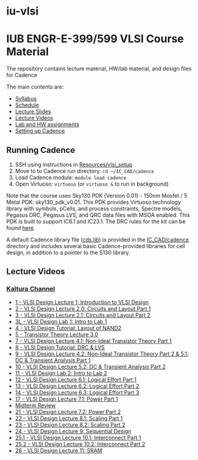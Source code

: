 # iu-vlsi
# IUB ENGR-E-399/599 VLSI Course Material

The repository contains lecture material, HW/lab material, and design files for Cadence

The main contents are:
* [Syllabus](./Syllabus)
* [Schedule](./Schedule/schedule.md#schedule)
* [Lecture Slides](./Slides/)
* [Lecture Videos](#lecture-videos)
* [Lab and HW assignments](./HW/)
* [Setting up Cadence](#running-cadence)

## Running Cadence

1. SSH using instructions in [Resources/vlsi_setup](./Resources/vlsi_setup.md)
2. Move to to Cadence run directory: `cd ~/IC_CAD/cadence`
3. Load Cadence module: `module load cadence`
4. Open Virtuoso: `virtuoso` (or `virtuoso &` to run in background)

Note that the course uses Sky130 PDK (Version 0.01) - 150nm Mosfet / 5 Metal PDK: sky130_pdk_v0.01. This PDK provides Virtuoso technology library with symbols, pCells, and process constraints, Spectre models, Pegasus DRC, Pegasus LVS, and QRC data files with MSOA enabled. This PDK is built to support IC6.1 and IC23.1. The DRC rules for the kit can be found [here](https://skywater-pdk.readthedocs.io/en/main/rules.html).

A default Cadence library file ([cds.lib](IC_CAD/cadence/cds.lib)) is provided in the [IC_CAD/cadence](/IC_CAD/cadence/) directory and includes several basic Cadence-provided libraries for cell design, in addition to a pointer to the S130 library.

## Lecture Videos
### [Kaltura Channel](https://iu.mediaspace.kaltura.com/channel/VLSI%2BDesign/367933772)
* [1 - VLSI Design Lecture 1: Introduction to VLSI Design](https://iu.mediaspace.kaltura.com/media/t/1_07p5g8sa)
* [2 - VLSI Design Lecture 2.0: Circuits and Layout Part 1](https://iu.mediaspace.kaltura.com/media/t/1_h1jicei6)
* [3 - VLSI Design Lecture 2.1: Circuits and Layout Part 2](https://iu.mediaspace.kaltura.com/media/t/1_4lk2ien0)
* [3L - VLSI Design Lab 1: Intro to Lab 1](https://iu.mediaspace.kaltura.com/media/t/1_vuye49w6)
* [4 - VLSI Design Tutorial: Layout of NAND2](https://iu.mediaspace.kaltura.com/media/t/1_v5uty58m)
* [5 - Transistor Theory Lecture 3.0](https://iu.mediaspace.kaltura.com/media/t/1_23ieu5r5)
* [7 - VLSI Design Lecture 4.1: Non-Ideal Transistor Theory Part 1](https://iu.mediaspace.kaltura.com/media/t/1_2b366691)
* [8 - VLSI Design Tutorial: DRC & LVS](https://iu.mediaspace.kaltura.com/media/t/1_zpohh96u)
* [9 - VLSI Design Lecture 4.2: Non-Ideal Transistor Theory Part 2 & 5.1: DC & Transient Analysis Part 1](https://iu.mediaspace.kaltura.com/media/t/1_zl9296ow)
* [10 - VLSI Design Lecture 5.2: DC & Transient Analysis Part 2](https://iu.mediaspace.kaltura.com/media/t/1_cwttp12m)
* [11 - VLSI Design Lab 2: Intro to Lab 2](https://iu.mediaspace.kaltura.com/media/t/1_h9zudkas)
* [12 - VLSI Design Lecture 6.1: Logical Effort Part 1](https://iu.mediaspace.kaltura.com/media/t/1_uzarhskv)
* [13 - VLSI Design Lecture 6.2: Logical Effort Part 2](https://iu.mediaspace.kaltura.com/media/t/1_1o42bbwr)
* [14 - VLSI Design Lecture 6.3: Logical Effort Part 3](https://iu.mediaspace.kaltura.com/media/t/1_te524zun)
* [17 - VLSI Design Lecture 7.1: Power Part 1](https://iu.mediaspace.kaltura.com/media/t/1_k8tkfk56/367933772)
* [Midterm Review](https://iu.mediaspace.kaltura.com/media/t/1_7hmtlvy0)
* [21 - VLSI Design Lecture 7.2: Power Part 2](https://iu.mediaspace.kaltura.com/media/t/1_s0bj34wr/367933772)
* [22 - VLSI Design Lecture 8.1: Scaling Part 1](https://iu.mediaspace.kaltura.com/media/t/1_wzynbgsn/367933772)
* [23 - VLSI Design Lecture 8.2: Scaling Part 2](https://iu.mediaspace.kaltura.com/media/t/1_d83ejiog/367933772)
* [24 - VLSI Design Lecture 9: Sequential Design](https://iu.mediaspace.kaltura.com/media/t/1_384b3ste/367933772)
* [25.1 - VLSI Design Lecture 10.1: Interconnect Part 1](https://iu.mediaspace.kaltura.com/media/t/1_ycf9q8dd)
* [25.2 - VLSI Design Lecture 10.2: Interconnect Part 2](https://iu.mediaspace.kaltura.com/media/t/1_txucquru)
* [26 - VLSI Design Lecture 11: SRAM](https://iu.mediaspace.kaltura.com/media/t/1_2qaqrm9y)